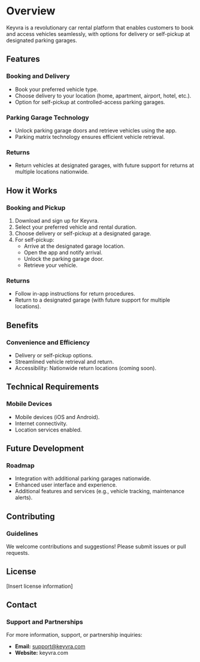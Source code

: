 # Overview

Keyvra is a revolutionary car rental platform that enables customers to book and access vehicles seamlessly, with options for delivery or self-pickup at designated parking garages.

## Features

### Booking and Delivery
- Book your preferred vehicle type.
- Choose delivery to your location (home, apartment, airport, hotel, etc.).
- Option for self-pickup at controlled-access parking garages.

### Parking Garage Technology
- Unlock parking garage doors and retrieve vehicles using the app.
- Parking matrix technology ensures efficient vehicle retrieval.

### Returns
- Return vehicles at designated garages, with future support for returns at multiple locations nationwide.

## How it Works

### Booking and Pickup
1. Download and sign up for Keyvra.
2. Select your preferred vehicle and rental duration.
3. Choose delivery or self-pickup at a designated garage.
4. For self-pickup:
   - Arrive at the designated garage location.
   - Open the app and notify arrival.
   - Unlock the parking garage door.
   - Retrieve your vehicle.

### Returns
- Follow in-app instructions for return procedures.
- Return to a designated garage (with future support for multiple locations).

## Benefits

### Convenience and Efficiency
- Delivery or self-pickup options.
- Streamlined vehicle retrieval and return.
- Accessibility: Nationwide return locations (coming soon).

## Technical Requirements

### Mobile Devices
- Mobile devices (iOS and Android).
- Internet connectivity.
- Location services enabled.

## Future Development

### Roadmap
- Integration with additional parking garages nationwide.
- Enhanced user interface and experience.
- Additional features and services (e.g., vehicle tracking, maintenance alerts).

## Contributing

### Guidelines
We welcome contributions and suggestions! Please submit issues or pull requests.

## License
[Insert license information]

## Contact

### Support and Partnerships
For more information, support, or partnership inquiries:
- **Email:** support@keyvra.com
- **Website:** keyvra.com
